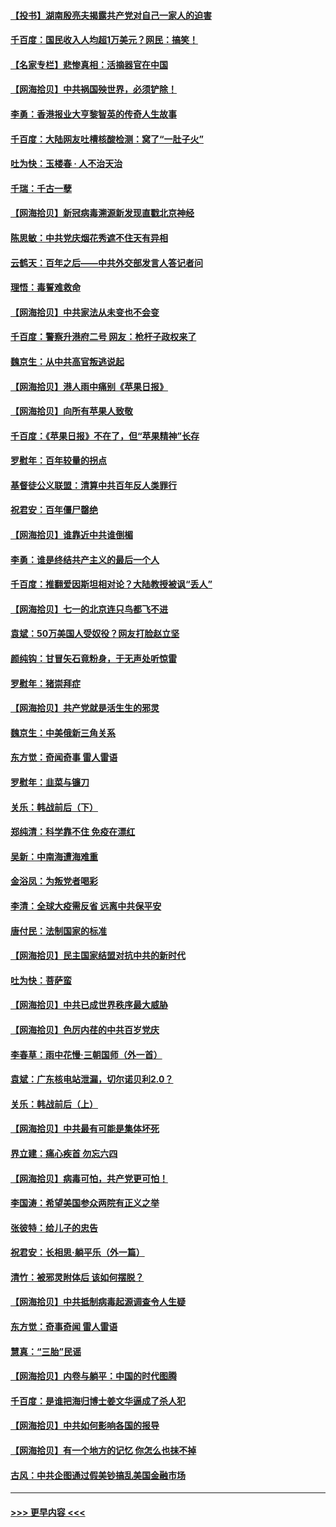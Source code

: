 #### [【投书】湖南殷亮夫揭露共产党对自己一家人的迫害](../pages/nsc993/n13057744.md?t=06302101) 
#### [千百度：国民收入人均超1万美元？网民：搞笑！](../pages/nsc993/n13057692.md?t=06302101) 
#### [【名家专栏】悲惨真相：活摘器官在中国](../pages/nsc993/n13056611.md?t=06302101) 
#### [【网海拾贝】中共祸国殃世界，必须铲除！](../pages/nsc993/n13056011.md?t=06302101) 
#### [李勇：香港报业大亨黎智英的传奇人生故事](../pages/nsc993/n13055258.md?t=06302101) 
#### [千百度：大陆网友吐槽核酸检测：窝了“一肚子火”](../pages/nsc993/n13055194.md?t=06302101) 
#### [吐为快：玉楼春 · 人不治天治](../pages/nsc993/n13054028.md?t=06302101) 
#### [千瑞：千古一孽](../pages/nsc993/n13054016.md?t=06302101) 
#### [【网海拾贝】新冠病毒溯源新发现直戳北京神经](../pages/nsc993/n13052425.md?t=06302101) 
#### [陈思敏：中共党庆烟花秀遮不住天有异相](../pages/nsc993/n13052020.md?t=06302101) 
#### [云鹤天：百年之后——中共外交部发言人答记者问](../pages/nsc993/n13051604.md?t=06302101) 
#### [理悟：毒誓难救命](../pages/nsc993/n13051601.md?t=06302101) 
#### [【网海拾贝】中共家法从未变也不会变](../pages/nsc993/n13050366.md?t=06302101) 
#### [千百度：警察升港府二号 网友：枪杆子政权来了](../pages/nsc993/n13050261.md?t=06302101) 
#### [魏京生：从中共高官叛逃说起](../pages/nsc993/n13048997.md?t=06302101) 
#### [【网海拾贝】港人雨中痛别《苹果日报》](../pages/nsc993/n13048941.md?t=06302101) 
#### [【网海拾贝】向所有苹果人致敬](../pages/nsc993/n13046795.md?t=06302101) 
#### [千百度：《苹果日报》不在了，但“苹果精神”长存](../pages/nsc993/n13046703.md?t=06302101) 
#### [罗慰年：百年较量的拐点](../pages/nsc993/n13046542.md?t=06302101) 
#### [基督徒公义联盟：清算中共百年反人类罪行](../pages/nsc993/n13046499.md?t=06302101) 
#### [祝君安：百年僵尸罄绝](../pages/nsc993/n13045595.md?t=06302101) 
#### [【网海拾贝】谁靠近中共谁倒楣](../pages/nsc993/n13044667.md?t=06302101) 
#### [李勇：谁是终结共产主义的最后一个人](../pages/nsc993/n13044397.md?t=06302101) 
#### [千百度：推翻爱因斯坦相对论？大陆教授被讽“丢人”](../pages/nsc993/n13043908.md?t=06302101) 
#### [【网海拾贝】七一的北京连只鸟都飞不进](../pages/nsc993/n13041377.md?t=06302101) 
#### [袁斌：50万美国人受奴役？网友打脸赵立坚](../pages/nsc993/n13041330.md?t=06302101) 
#### [颜纯钩：甘冒矢石竟粉身，于无声处听惊雷](../pages/nsc993/n13041140.md?t=06302101) 
#### [罗慰年：猪崇拜症](../pages/nsc993/n13041071.md?t=06302101) 
#### [【网海拾贝】共产党就是活生生的邪灵](../pages/nsc993/n13036627.md?t=06302101) 
#### [魏京生：中美俄新三角关系](../pages/nsc993/n13035986.md?t=06302101) 
#### [东方觉：奇闻奇事 雷人雷语](../pages/nsc993/n13035878.md?t=06302101) 
#### [罗慰年：韭菜与镰刀](../pages/nsc993/n13034374.md?t=06302101) 
#### [关乐：韩战前后（下）](../pages/nsc993/n13034113.md?t=06302101) 
#### [郑纯清：科学靠不住 免疫在漂红](../pages/nsc993/n13034093.md?t=06302101) 
#### [吴新：中南海遭海难重](../pages/nsc993/n13034084.md?t=06302101) 
#### [金浴凤：为叛党者喝彩](../pages/nsc993/n13034058.md?t=06302101) 
#### [李清：全球大疫需反省 远离中共保平安](../pages/nsc993/n13033784.md?t=06302101) 
#### [唐付民：法制国家的标准](../pages/nsc993/n13032944.md?t=06302101) 
#### [【网海拾贝】民主国家结盟对抗中共的新时代](../pages/nsc993/n13031717.md?t=06302101) 
#### [吐为快：菩萨蛮](../pages/nsc993/n13030033.md?t=06302101) 
#### [【网海拾贝】中共已成世界秩序最大威胁](../pages/nsc993/n13028138.md?t=06302101) 
#### [【网海拾贝】色厉内荏的中共百岁党庆](../pages/nsc993/n13025582.md?t=06302101) 
#### [李春草：雨中花慢‧三朝国师（外一首）](../pages/nsc993/n13025567.md?t=06302101) 
#### [袁斌：广东核电站泄漏，切尔诺贝利2.0？](../pages/nsc993/n13025475.md?t=06302101) 
#### [关乐：韩战前后（上）](../pages/nsc993/n13025387.md?t=06302101) 
#### [【网海拾贝】中共最有可能是集体坏死](../pages/nsc993/n13023101.md?t=06302101) 
#### [界立建：痛心疾首 勿忘六四](../pages/nsc993/n13022339.md?t=06302101) 
#### [【网海拾贝】病毒可怕，共产党更可怕！](../pages/nsc993/n13020728.md?t=06302101) 
#### [李国涛：希望美国参众两院有正义之举](../pages/nsc993/n13020674.md?t=06302101) 
#### [张彼特：给儿子的忠告](../pages/nsc993/n13018934.md?t=06302101) 
#### [祝君安：长相思‧躺平乐（外一篇）](../pages/nsc993/n13018923.md?t=06302101) 
#### [清竹：被邪灵附体后 该如何摆脱？](../pages/nsc993/n13018877.md?t=06302101) 
#### [【网海拾贝】中共抵制病毒起源调查令人生疑](../pages/nsc993/n13017785.md?t=06302101) 
#### [东方觉：奇事奇闻 雷人雷语](../pages/nsc993/n13017577.md?t=06302101) 
#### [慧真：“三胎”民谣](../pages/nsc993/n13017394.md?t=06302101) 
#### [【网海拾贝】内卷与躺平：中国的时代图腾](../pages/nsc993/n13016128.md?t=06302101) 
#### [千百度：是谁把海归博士姜文华逼成了杀人犯](../pages/nsc993/n13015218.md?t=06302101) 
#### [【网海拾贝】中共如何影响各国的报导](../pages/nsc993/n13012599.md?t=06302101) 
#### [【网海拾贝】有一个地方的记忆 你怎么也抹不掉](../pages/nsc993/n13009802.md?t=06302101) 
#### [古风：中共企图通过假美钞搞乱美国金融市场](../pages/nsc993/n13009626.md?t=06302101) 

----
#### [ >>> 更早内容 <<< ](../indexes/nsc993-earlier.md)
